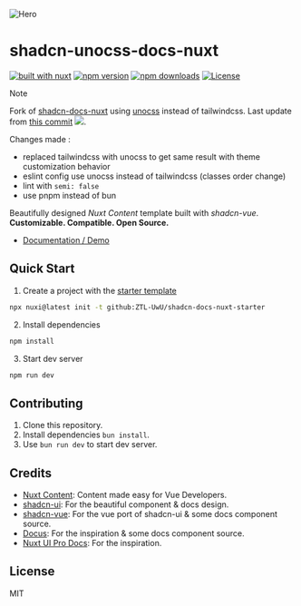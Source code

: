 ![Hero](https://github.com/user-attachments/assets/555cfd9b-3461-40ff-b4fa-6df7f2ba44f5)

# shadcn-unocss-docs-nuxt

[![built with nuxt][nuxt-src]][nuxt-href]
[![npm version][npm-version-src]][npm-version-href]
[![npm downloads][npm-downloads-src]][npm-downloads-href]
[![License][license-src]][license-href]

> [!NOTE]
> Fork of [shadcn-docs-nuxt](https://github.com/ZTL-UwU/shadcn-docs-nuxt) using [unocss](https://github.com/unocss/unocss) instead of tailwindcss.
> Last update from [this commit](https://github.com/ZTL-UwU/shadcn-docs-nuxt/commit/0343fbc553e3c438b220a1c11e433cdd416c0786) ![](https://img.shields.io/npm/v/shadcn-docs-nuxt?style=flat&colorA=18181b&colorB=18181b).
>
> Changes made :
> - replaced tailwindcss with unocss to get same result with theme customization behavior
> - eslint config use unocss instead of tailwindcss (classes order change)
> - lint with `semi: false`
> - use pnpm instead of bun

Beautifully designed _Nuxt Content_ template built with _shadcn-vue_. **Customizable. Compatible. Open Source.**

- [Documentation / Demo](https://shadcn-docs-nuxt.vercel.app/)

## Quick Start

1. Create a project with the [starter template](https://github.com/ZTL-UwU/shadcn-docs-nuxt-starter)

  ```bash
  npx nuxi@latest init -t github:ZTL-UwU/shadcn-docs-nuxt-starter
  ```

2. Install dependencies

  ```bash
  npm install
  ```

3. Start dev server

  ```bash
  npm run dev
  ```

## Contributing

1. Clone this repository.
2. Install dependencies `bun install`.
3. Use `bun run dev` to start dev server.

## Credits

- [Nuxt Content](https://content.nuxt.com/): Content made easy for Vue Developers.
- [shadcn-ui](https://ui.shadcn.com/): For the beautiful component & docs design.
- [shadcn-vue](https://www.shadcn-vue.com/): For the vue port of shadcn-ui & some docs component source.
- [Docus](https://docus.dev/): For the inspiration & some docs component source.
- [Nuxt UI Pro Docs](https://docs-template.nuxt.dev/): For the inspiration.

## License

MIT

[npm-version-src]: https://img.shields.io/npm/v/shadcn-unocss-docs-nuxt?style=flat&colorA=18181b&colorB=18181b
[npm-version-href]: https://npmjs.com/package/shadcn-unocss-docs-nuxt
[npm-downloads-src]: https://img.shields.io/npm/dm/shadcn-unocss-docs-nuxt?style=flat&colorA=18181b&colorB=18181b
[npm-downloads-href]: https://npm.chart.dev/shadcn-unocss-docs-nuxt?primary=neutral&gray=zinc&theme=light
[license-src]: https://img.shields.io/github/license/ZTL-UwU/shadcn-docs-nuxt.svg?style=flat&colorA=18181b&colorB=18181b
[license-href]: https://github.com/ZTL-UwU/shadcn-docs-nuxt/blob/main/LICENSE
[nuxt-src]: https://img.shields.io/badge/Built%20With%20Nuxt-18181B?logo=nuxt.js
[nuxt-href]: https://nuxt.com/
